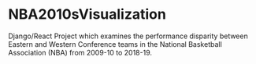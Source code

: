 # NBA2010sVisualization
Django/React Project which examines the performance disparity between Eastern and Western Conference teams in the National Basketball Association (NBA) from 2009-10 to 2018-19.
